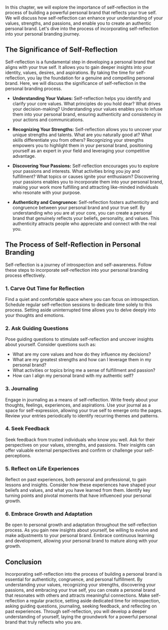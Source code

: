 
In this chapter, we will explore the importance of self-reflection in the process of building a powerful personal brand that reflects your true self. We will discuss how self-reflection can enhance your understanding of your values, strengths, and passions, and enable you to create an authentic personal brand. Let's dive into the process of incorporating self-reflection into your personal branding journey.

The Significance of Self-Reflection
-----------------------------------

Self-reflection is a fundamental step in developing a personal brand that aligns with your true self. It allows you to gain deeper insights into your identity, values, desires, and aspirations. By taking the time for self-reflection, you lay the foundation for a genuine and compelling personal brand. Here, we will discuss the significance of self-reflection in the personal branding process.

* **Understanding Your Values:** Self-reflection helps you identify and clarify your core values. What principles do you hold dear? What drives your decision-making? Understanding your values enables you to infuse them into your personal brand, ensuring authenticity and consistency in your actions and communications.

* **Recognizing Your Strengths:** Self-reflection allows you to uncover your unique strengths and talents. What are you naturally good at? What skills differentiate you from others? Recognizing your strengths empowers you to highlight them in your personal brand, positioning yourself as an expert in your field and leveraging your competitive advantage.

* **Discovering Your Passions:** Self-reflection encourages you to explore your passions and interests. What activities bring you joy and fulfillment? What topics or causes ignite your enthusiasm? Discovering your passions enables you to incorporate them into your personal brand, making your work more fulfilling and attracting like-minded individuals who resonate with your purpose.

* **Authenticity and Congruence:** Self-reflection fosters authenticity and congruence between your personal brand and your true self. By understanding who you are at your core, you can create a personal brand that genuinely reflects your beliefs, personality, and values. This authenticity attracts people who appreciate and connect with the real you.

The Process of Self-Reflection in Personal Branding
---------------------------------------------------

Self-reflection is a journey of introspection and self-awareness. Follow these steps to incorporate self-reflection into your personal branding process effectively.

### 1. Carve Out Time for Reflection

Find a quiet and comfortable space where you can focus on introspection. Schedule regular self-reflection sessions to dedicate time solely to this process. Setting aside uninterrupted time allows you to delve deeply into your thoughts and emotions.

### 2. Ask Guiding Questions

Pose guiding questions to stimulate self-reflection and uncover insights about yourself. Consider questions such as:

* What are my core values and how do they influence my decisions?
* What are my greatest strengths and how can I leverage them in my personal brand?
* What activities or topics bring me a sense of fulfillment and passion?
* How can I align my personal brand with my authentic self?

### 3. Journaling

Engage in journaling as a means of self-reflection. Write freely about your thoughts, feelings, experiences, and aspirations. Use your journal as a space for self-expression, allowing your true self to emerge onto the pages. Review your entries periodically to identify recurring themes and patterns.

### 4. Seek Feedback

Seek feedback from trusted individuals who know you well. Ask for their perspectives on your values, strengths, and passions. Their insights can offer valuable external perspectives and confirm or challenge your self-perceptions.

### 5. Reflect on Life Experiences

Reflect on past experiences, both personal and professional, to gain lessons and insights. Consider how these experiences have shaped your beliefs and values, and what you have learned from them. Identify key turning points and pivotal moments that have influenced your personal growth.

### 6. Embrace Growth and Adaptation

Be open to personal growth and adaptation throughout the self-reflection process. As you gain new insights about yourself, be willing to evolve and make adjustments to your personal brand. Embrace continuous learning and development, allowing your personal brand to mature along with your growth.

Conclusion
----------

Incorporating self-reflection into the process of building a personal brand is essential for authenticity, congruence, and personal fulfillment. By understanding your values, recognizing your strengths, discovering your passions, and embracing your true self, you can create a personal brand that resonates with others and attracts meaningful connections. Make self-reflection a regular practice, setting aside dedicated time for introspection, asking guiding questions, journaling, seeking feedback, and reflecting on past experiences. Through self-reflection, you will develop a deeper understanding of yourself, laying the groundwork for a powerful personal brand that truly reflects who you are.
